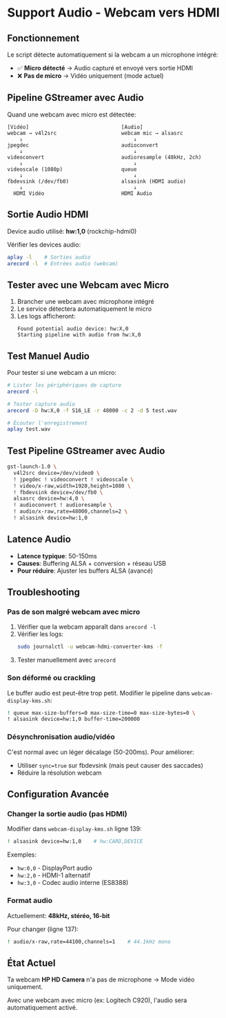 # Support Audio - Webcam vers HDMI

## Fonctionnement

Le script détecte automatiquement si la webcam a un microphone intégré:

- ✅ **Micro détecté** → Audio capturé et envoyé vers sortie HDMI
- ❌ **Pas de micro** → Vidéo uniquement (mode actuel)

## Pipeline GStreamer avec Audio

Quand une webcam avec micro est détectée:

```
[Vidéo]                              [Audio]
webcam → v4l2src                     webcam mic → alsasrc
    ↓                                    ↓
jpegdec                              audioconvert
    ↓                                    ↓
videoconvert                         audioresample (48kHz, 2ch)
    ↓                                    ↓
videoscale (1080p)                   queue
    ↓                                    ↓
fbdevsink (/dev/fb0)                 alsasink (HDMI audio)
    ↓                                    ↓
  HDMI Vidéo                         HDMI Audio
```

## Sortie Audio HDMI

Device audio utilisé: **hw:1,0** (rockchip-hdmi0)

Vérifier les devices audio:
```bash
aplay -l    # Sorties audio
arecord -l  # Entrées audio (webcam)
```

## Tester avec une Webcam avec Micro

1. Brancher une webcam avec microphone intégré
2. Le service détectera automatiquement le micro
3. Les logs afficheront:
   ```
   Found potential audio device: hw:X,0
   Starting pipeline with audio from hw:X,0
   ```

## Test Manuel Audio

Pour tester si une webcam a un micro:

```bash
# Lister les périphériques de capture
arecord -l

# Tester capture audio
arecord -D hw:X,0 -f S16_LE -r 48000 -c 2 -d 5 test.wav

# Écouter l'enregistrement
aplay test.wav
```

## Test Pipeline GStreamer avec Audio

```bash
gst-launch-1.0 \
  v4l2src device=/dev/video0 \
  ! jpegdec ! videoconvert ! videoscale \
  ! video/x-raw,width=1920,height=1080 \
  ! fbdevsink device=/dev/fb0 \
  alsasrc device=hw:4,0 \
  ! audioconvert ! audioresample \
  ! audio/x-raw,rate=48000,channels=2 \
  ! alsasink device=hw:1,0
```

## Latence Audio

- **Latence typique**: 50-150ms
- **Causes**: Buffering ALSA + conversion + réseau USB
- **Pour réduire**: Ajuster les buffers ALSA (avancé)

## Troubleshooting

### Pas de son malgré webcam avec micro

1. Vérifier que la webcam apparaît dans `arecord -l`
2. Vérifier les logs:
   ```bash
   sudo journalctl -u webcam-hdmi-converter-kms -f
   ```
3. Tester manuellement avec `arecord`

### Son déformé ou crackling

Le buffer audio est peut-être trop petit. Modifier le pipeline dans `webcam-display-kms.sh`:

```bash
! queue max-size-buffers=0 max-size-time=0 max-size-bytes=0 \
! alsasink device=hw:1,0 buffer-time=200000
```

### Désynchronisation audio/vidéo

C'est normal avec un léger décalage (50-200ms). Pour améliorer:
- Utiliser `sync=true` sur fbdevsink (mais peut causer des saccades)
- Réduire la résolution webcam

## Configuration Avancée

### Changer la sortie audio (pas HDMI)

Modifier dans `webcam-display-kms.sh` ligne 139:
```bash
! alsasink device=hw:1,0    # hw:CARD,DEVICE
```

Exemples:
- `hw:0,0` - DisplayPort audio
- `hw:2,0` - HDMI-1 alternatif
- `hw:3,0` - Codec audio interne (ES8388)

### Format audio

Actuellement: **48kHz, stéréo, 16-bit**

Pour changer (ligne 137):
```bash
! audio/x-raw,rate=44100,channels=1    # 44.1kHz mono
```

## État Actuel

Ta webcam **HP HD Camera** n'a pas de microphone → Mode vidéo uniquement.

Avec une webcam avec micro (ex: Logitech C920), l'audio sera automatiquement activé.